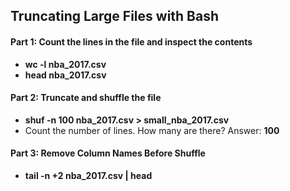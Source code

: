 ## Truncating Large Files with Bash
#### Part 1: Count the lines in the file and inspect the contents
<ul>
  <li><b>wc -l nba_2017.csv</b></li>
  <li><b>head nba_2017.csv</b></li>
</ul>

#### Part 2: Truncate and shuffle the file
<ul>
  <li><b>shuf -n 100 nba_2017.csv > small_nba_2017.csv</b></li>
  <li>Count the number of lines. How many are there? Answer: <b>100</b></li>
</ul>

#### Part 3: Remove Column Names Before Shuffle
<ul>
  <li><b>tail -n +2 nba_2017.csv | head</b></li>
</ul>
